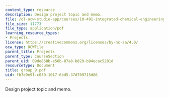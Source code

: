 ```yaml
---
content_type: resource
description: Design project topic and memo.
file: /ol-ocw-studio-app/courses/10-491-integrated-chemical-engineering-ii-spring-2006/fb7e9e9fc03010176bd537d709715d86_group_9.pdf
file_size: 11773
file_type: application/pdf
learning_resource_types:
- Projects
license: https://creativecommons.org/licenses/by-nc-sa/4.0/
ocw_type: OCWFile
parent_title: Projects
parent_type: CourseSection
parent_uid: 09de868b-e56b-87a8-b829-b94ecac5201d
resourcetype: Document
title: group_9.pdf
uid: fb7e9e9f-c030-1017-6bd5-37d709715d86
---
```

Design project topic and memo.